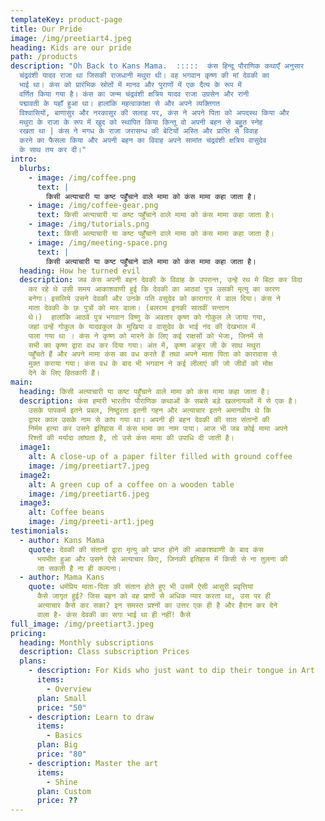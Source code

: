 ```yaml
---
templateKey: product-page
title: Our Pride
image: /img/preetiart4.jpeg
heading: Kids are our pride
path: /products
description: "Oh Back to Kans Mama.  :::::  कंस हिन्दू पौराणिक कथाएँ अनुसार
  चंद्रवंशी यादव राजा था जिसकी राजधानी मथुरा थी। वह भगवान कृष्ण की मां देवकी का
  भाई था। कंस को प्रारंभिक स्रोतों में मानव और पुराणों में एक दैत्य के रूप में
  वर्णित किया गया है। कंस का जन्म चंद्रवंशी क्षत्रिय यादव राजा उग्रसेन और रानी
  पद्मावती के यहाँ हुआ था। हालांकि महत्वाकांक्षा से और अपने व्यक्तिगत
  विश्वासियों, बाणासुर और नरकासुर की सलाह पर, कंस ने अपने पिता को अपदस्थ किया और
  मथुरा के राजा के रूप में खुद को स्थापित किया किन्तू वो अपनी बहन से बहुुत स्नेह
  रखता था | कंस ने मगध के राजा जरासन्ध की बेटियों अस्ति और प्राप्ति से विवाह
  करने का फैसला किया और अपनी बहन का विवाह अपने सामांत चंद्रवंशी क्षत्रिय वासुदेव
  के साथ तय कर दी।"
intro:
  blurbs:
    - image: /img/coffee.png
      text: |
        किसी अत्याचारी या कष्ट पहुँचाने वाले मामा को कंस मामा कहा जाता है।
    - image: /img/coffee-gear.png
      text: किसी अत्याचारी या कष्ट पहुँचाने वाले मामा को कंस मामा कहा जाता है।
    - image: /img/tutorials.png
      text: किसी अत्याचारी या कष्ट पहुँचाने वाले मामा को कंस मामा कहा जाता है।
    - image: /img/meeting-space.png
      text: |
        किसी अत्याचारी या कष्ट पहुँचाने वाले मामा को कंस मामा कहा जाता है।
  heading: How he turned evil
  description: जब कंस अपनी बहन देवकी के विवाह के उपरान्त, उन्हे रथ मे बिठा कर विदा
    कर रहे थे उसी समय आकाशवाणी हुई कि देवकी का आठवां पुत्र उसकी मृत्यु का कारण
    बनेगा। इसलिये उसने देवकी और उनके पति वसुदेव को कारागार मे डाल दिया। कंस ने
    माता देवकी के छः पुत्रों को मार डाला। (बलराम इनकी सातवीं सन्तान
    थे।)  हालांकि आठवें पुत्र भगवान विष्णु के अवतार कृष्ण को गोकुल ले जाया गया,
    जहां उन्हें गोकुल के यादवकुल के मुखिया व वासुदेव के भाई नंद की देखभाल में
    पाला गया था । कंस ने कृष्ण को मारने के लिए कई राक्षसों को भेजा, जिनमें से
    सभी का कृष्ण द्वारा वध कर दिया गया। अंत में, कृष्ण अक्रूर जी के साथ मथुरा
    पहुँचते हैं और अपने मामा कंस का वध करते हैं तथा अपने माता पिता को कारावास से
    मुक्त कराया गया। कंस वध के बाद भी भगवान ने कई लीलाएं की जो जीवों को मोक्ष
    देने के लिए हितकारी हैं।
main:
  heading: किसी अत्याचारी या कष्ट पहुँचाने वाले मामा को कंस मामा कहा जाता है।
  description: कंस हमारी भारतीय पौराणिक कथाओं के सबसे बड़े खलनायकों में से एक है।
    उसके पापकर्म इतने प्रबल, निष्ठुरता इतनी गहन और अत्याचार इतने अमानवीय थे कि
    द्वापर काल उसके नाम से कांप गया था। अपनी ही बहन देवकी की सात संतानों की
    निर्मम हत्या कर उसने इतिहास में कंस मामा का नाम पाया। आज भी जब कोई मामा अपने
    रिश्तों की मर्यादा लांघता है, तो उसे कंस मामा की उपाधि दी जाती है।
  image1:
    alt: A close-up of a paper filter filled with ground coffee
    image: /img/preetiart7.jpeg
  image2:
    alt: A green cup of a coffee on a wooden table
    image: /img/preetiart6.jpeg
  image3:
    alt: Coffee beans
    image: /img/preeti-art1.jpeg
testimonials:
  - author: Kans Mama
    quote: देवकी की संतानों द्वारा मृत्यु को प्राप्त होने की आकाशवाणी के बाद कंस
      भयभीत हुआ और उसने ऐसे अत्याचार किए, जिनकी इतिहास में किसी से ना तुलना की
      जा सकती है ना ही कल्पना।
  - author: Mama Kans
    quote: धर्मप्रिय माता-पिता की संतान होते हुए भी उसमें ऐसी आसुरी प्रवृत्तियां
      कैसे जागृत हुई? जिस बहन को वह प्राणों से अधिक प्यार करता था, उस पर ही
      अत्याचार कैसे कर सका? इन समस्त प्रश्नों का उत्तर एक ही है और हैरान कर देने
      वाला है- कंस देवकी का सगा भाई था ही नहीं! कैसे
full_image: /img/preetiart3.jpeg
pricing:
  heading: Monthly subscriptions
  description: Class subscription Prices
  plans:
    - description: For Kids who just want to dip their tongue in Art
      items:
        - Overview
      plan: Small
      price: "50"
    - description: Learn to draw
      items:
        - Basics
      plan: Big
      price: "80"
    - description: Master the art
      items:
        - Shine
      plan: Custom
      price: ??
---
```

